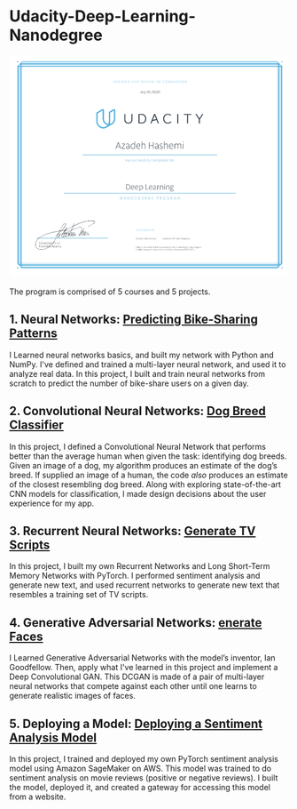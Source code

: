 # Udacity-Deep-Learning-Nanodegree

<img src="./cert.png" width="600" height="400" />

The program is comprised of 5 courses and 5 projects. 

## 1. Neural Networks: [Predicting Bike-Sharing Patterns](1%20Predicting%20Bike-Sharing%20Patterns)
I Learned neural networks basics, and built my network with Python and NumPy. I've defined and trained a multi-layer neural network, and used it to analyze real data. In this project, I built and train neural networks from scratch to predict the number of bike-share users on a given day.

## 2. Convolutional Neural Networks: [Dog Breed Classifier](2%20Dog%20Breed%20Classifier)
In this project, I defined a Convolutional Neural Network that performs better than the average human when given the task: identifying dog breeds. 
Given an image of a dog, my algorithm produces an estimate of the dog’s breed. If supplied an image of a human, the code *also* produces an estimate of the closest resembling dog breed. Along with exploring state-of-the-art CNN models for classification, I made design decisions
about the user experience for my app.

## 3. Recurrent Neural Networks: [Generate TV Scripts](3%20Generate%20TV%20Scripts)
In this project, I built my own Recurrent Networks and Long Short-Term Memory Networks with PyTorch. I performed sentiment analysis and generate new text, and used recurrent networks to generate new text that resembles a training set of TV scripts.

## 4. Generative Adversarial Networks: [enerate Faces](4%20Generate%20Faces)
I Learned Generative Adversarial Networks with the model’s inventor, Ian Goodfellow. Then, apply what I've learned in this project and implement a Deep Convolutional GAN. This DCGAN is made of a pair of multi-layer neural networks that compete against each other until one learns to generate realistic images of faces.

## 5. Deploying a Model: [Deploying a Sentiment Analysis Model](5%20Deploying%20a%20Sentiment%20Analysis%20Model/Project)
In this project, I trained and deployed my own PyTorch sentiment analysis model using Amazon SageMaker on AWS. This model was trained to do sentiment analysis on movie reviews (positive or negative reviews). I built the model, deployed it, and created a gateway for accessing this model from a website.
